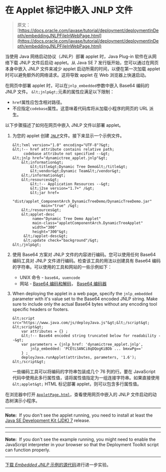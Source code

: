 # 在 Applet 标记中嵌入 JNLP 文件

> 原文： [https://docs.oracle.com/javase/tutorial/deployment/deploymentInDepth/embeddingJNLPFileInWebPage.html](https://docs.oracle.com/javase/tutorial/deployment/deploymentInDepth/embeddingJNLPFileInWebPage.html)

当使用 Java 网络启动协议（JNLP）部署 applet 时，Java Plug-in 软件在从网络下载 JNLP 文件后启动 applet。从 Java SE 7 发行版开始，您可以通过在网页本身中嵌入 JNLP 文件来减少 applet 启动所需的时间，以便在第一次加载 applet 时可以避免额外的网络请求。这将导致 applet 在 Web 浏览器上快速启动。

在网页中部署 applet 时，可以在`jnlp_embedded`参数中嵌入 Base64 编码的 JNLP 文件。 `&lt;jnlp&gt;`元素的属性应满足以下限制：

*   `href`属性应包含相对路径。
*   不应指定`codebase`属性。这意味着代码库将从加载小程序的网页的 URL 派生。

以下步骤描述了如何在网页中嵌入 JNLP 文件以部署 applet。

1.  为您的 applet 创建 [``JNLP``](examples/depl_EmbeddingJNLPInWebPage/src/dynamictree_applet.jnlp)文件。接下来显示一个示例文件。

    ```
    &lt;?xml version="1.0" encoding="UTF-8"?&gt;
    &lt;!-- href attribute contains relative path;
         codebase attribute not specified --&gt;
    &lt;jnlp href="dynamictree_applet.jnlp"&gt;
        &lt;information&gt;
            &lt;title&gt;Dynamic Tree Demo&lt;/title&gt;
            &lt;vendor&gt;Dynamic Team&lt;/vendor&gt;
        &lt;/information&gt;
        &lt;resources&gt;
            &lt;!-- Application Resources --&gt;
            &lt;j2se version="1.7+" /&gt;
            &lt;jar href=
                "dist/applet_ComponentArch_DynamicTreeDemo/DynamicTreeDemo.jar" 
                 main="true" /&gt;
        &lt;/resources&gt;
        &lt;applet-desc 
             name="Dynamic Tree Demo Applet"
             main-class="appletComponentArch.DynamicTreeApplet"
             width="300"
             height="300"&gt;
         &lt;/applet-desc&gt;
         &lt;update check="background"/&gt;
    &lt;/jnlp&gt;

    ```

2.  使用 Base64 方案对 JNLP 文件的内容进行编码。您可以使用任何 Base64 编码工具对 JNLP 文件进行编码。检查该工具的用法以创建具有 Base64 编码的字符串。可以使用的工具和网站的一些示例如下：
    *   UNIX 命令 - `base64`，`uuencode`
    *   网站 - [Base64 编码和解码](http://base64encode.org/)， [Base64 编码器](http://www.opinionatedgeek.com/dotnet/tools/base64encode/)
3.  When deploying the applet in a web page, specify the `jnlp_embedded` parameter with it's value set to the Base64 encoded JNLP string. Make sure to include only the actual Base64 bytes without any encoding tool specific headers or footers.

    ```
    &lt;script src="https://www.java.com/js/deployJava.js"&gt;&lt;/script&gt;
    &lt;script&gt;
        var attributes = {} ;
        &lt;!-- Base64 encoded string truncated below for readability --&gt;
        var parameters = {jnlp_href: 'dynamictree_applet.jnlp',
            jnlp_embedded: 'PCEtLSANCi8qDQogKiBDb ... bmxwPg=='
        } ;
        deployJava.runApplet(attributes, parameters, '1.6');
    &lt;/script&gt;

    ```

    一些编码工具可以将编码的字符串包装成几个 76 列的行。要在 JavaScript 代码中使用此多行属性值，请将属性值指定为一组连接字符串。如果直接使用`&lt;applet&gt;` HTML 标记部署 applet，则可以包含多行属性值。

在浏览器中打开 [``AppletPage.html``](examples/dist/depl_EmbeddingJNLPInWebPage/AppletPage.html)，查看使用网页中嵌入的 JNLP 文件启动的动态树演示小程序。

* * *

**Note:**  If you don't see the applet running, you need to install at least the [Java SE Development Kit (JDK) 7](http://www.oracle.com/technetwork/java/javase/downloads/index.html) release.

* * *

* * *

**Note:**  If you don't see the example running, you might need to enable the JavaScript interpreter in your browser so that the Deployment Toolkit script can function properly.

* * *

[下载 _Embedded JNLP_ 示例的源代码](examplesIndex.html#EmbeddedJNLP)进行进一步实验。